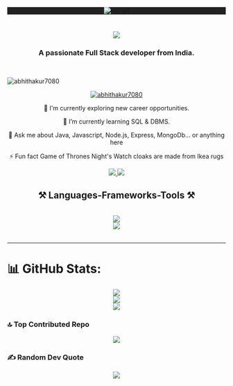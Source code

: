 <div align="center" style="background-color: #222;">
<img   src="https://user-images.githubusercontent.com/74038190/225813708-98b745f2-7d22-48cf-9150-083f1b00d6c9.gif" alt="my-gif" />
</div>

<h1 align="center">
    <img src="https://readme-typing-svg.herokuapp.com?font=Jersey+15&size=40&pause=1000&color=E924EF¢er=true&random=false&width=435&lines=Hii+%F0%9F%91%8B+I'+m+Abhijeet+Kumar" />
</h1>
<h3 align="center">A passionate Full Stack developer from India.</h3>

<br/>

<p align="left"> <img src="https://komarev.com/ghpvc/?username=abhithakur7080&label=Profile%20views&color=503096&style=flat" alt="abhithakur7080" /> </p>

<p align="center"> <a href="https://github.com/ryo-ma/github-profile-trophy"><img src="https://github-profile-trophy.vercel.app/?username=abhithakur7080&theme=radical" alt="abhithakur7080" /></a> </p>

<div align="center">
 
 🔭 I'm currently exploring new career opportunities.
 
 🌱 I’m currently learning SQL & DBMS.

💬 Ask me about Java, Javascript, Node.js, Express, MongoDb... or anything here

⚡ Fun fact Game of Thrones Night's Watch cloaks are made from Ikea rugs

 </div>
 
<div align="center"> 
  <a href="mailto:abhijeetthakur7080@gmail.com">
    <img src="https://img.shields.io/badge/Gmail-333333?style=for-the-badge&logo=gmail&logoColor=red" />
  </a>
  <a href="https://www.linkedin.com/in/abhijeet-kumar-39800320b/" target="_blank">
    <img src="https://img.shields.io/badge/LinkedIn-0077B5?style=for-the-badge&logo=linkedin&logoColor=white" target="_blank" />
  </a>
  </a>
</div>

 
<h2 align="center">⚒ Languages-Frameworks-Tools ⚒</h2>
<br/>
<div align="center">
    <img src="https://skillicons.dev/icons?i=html,css,bootstrap,vscode,github,tailwind,git,postman"/><br>
    <img src="https://skillicons.dev/icons?i=javascript,react,redux,nodejs,express,mongodb,firebase,java,sass" /><br>
</div>

<br/>

<hr/>

# 📊 GitHub Stats:
<p align="center">
     <img src="https://github-readme-streak-stats.herokuapp.com/?user=Abhithakur7080&theme=synthwave&hide_border=false"/><br/>
    <img src="https://github-readme-stats.vercel.app/api?username=abhithakur7080&theme=synthwave&show_icons=true&locale=en"/><br/>
     <img src="https://github-readme-stats.vercel.app/api/top-langs/?username=Abhithakur7080&theme=synthwave&hide_border=false&include_all_commits=true&count_private=true&layout=compact"/>
</p>

### 🔝 Top Contributed Repo
<p align="center">
    <img src="https://github-contributor-stats.vercel.app/api?username=Abhithakur7080&limit=5&theme=synthwave&combine_all_yearly_contributions=true"/>
</p>

### ✍️ Random Dev Quote
<p align="center">
    <img src="https://quotes-github-readme.vercel.app/api?type=horizontal&theme=radical"/>
</p>
